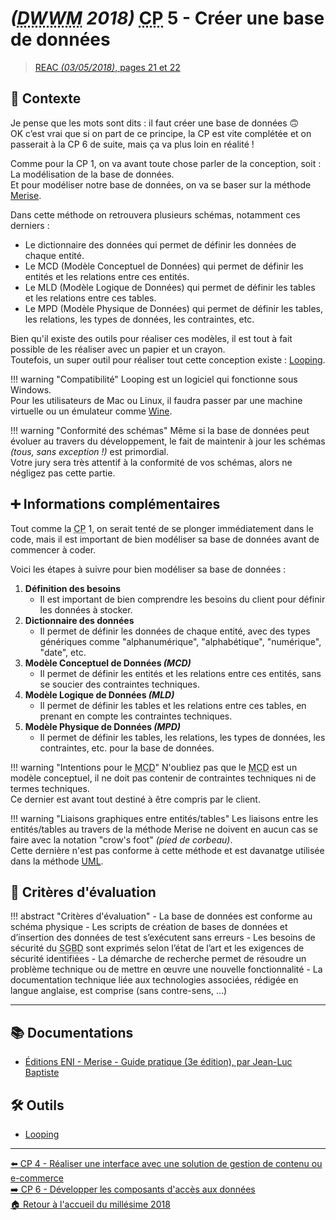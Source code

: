 # _(<abbr title="Développeur Web et Web Mobile">DWWM</abbr> 2018)_ <abbr title="Compétence Professionnelle">CP</abbr> 5 - Créer une base de données
> [REAC _(03/05/2018)_, pages 21 et 22](https://www.banque.di.afpa.fr/EspaceEmployeursCandidatsActeurs/EGPResultat.aspx?ct=01280m03&type=t)

## 🚀 Contexte

Je pense que les mots sont dits : il faut créer une base de données 🙃  
OK c’est vrai que si on part de ce principe, la CP est vite complétée et on passerait à la CP 6 de suite, mais ça va plus loin en réalité !

Comme pour la CP 1, on va avant toute chose parler de la conception, soit : La modélisation de la base de données.  
Et pour modéliser notre base de données, on va se baser sur la méthode [Merise](https://fr.wikipedia.org/wiki/Merise_(informatique)).

Dans cette méthode on retrouvera plusieurs schémas, notamment ces derniers :

- Le dictionnaire des données qui permet de définir les données de chaque entité.
- Le MCD (Modèle Conceptuel de Données) qui permet de définir les entités et les relations entre ces entités.
- Le MLD (Modèle Logique de Données) qui permet de définir les tables et les relations entre ces tables.
- Le MPD (Modèle Physique de Données) qui permet de définir les tables, les relations, les types de données, les contraintes, etc.

Bien qu'il existe des outils pour réaliser ces modèles, il est tout à fait possible de les réaliser avec un papier et un crayon.  
Toutefois, un super outil pour réaliser tout cette conception existe : [Looping](https://www.looping.fr/).

!!! warning "Compatibilité"
    Looping est un logiciel qui fonctionne sous Windows.  
    Pour les utilisateurs de Mac ou Linux, il faudra passer par une machine virtuelle ou un émulateur comme [Wine](https://www.winehq.org/).

!!! warning "Conformité des schémas"
    Même si la base de données peut évoluer au travers du développement, le fait de maintenir à jour les schémas _(tous, sans exception !)_ est primordial.  
    Votre jury sera très attentif à la conformité de vos schémas, alors ne négligez pas cette partie.

## ➕ Informations complémentaires

Tout comme la <abbr title="Compétence Professionnelle">CP</abbr> 1, on serait tenté de se plonger immédiatement dans le code, mais il est important de bien modéliser sa base de données avant de commencer à coder.

Voici les étapes à suivre pour bien modéliser sa base de données :

1. **Définition des besoins**
    - Il est important de bien comprendre les besoins du client pour définir les données à stocker.
2. **Dictionnaire des données**
    - Il permet de définir les données de chaque entité, avec des types génériques comme "alphanumérique", "alphabétique", "numérique", "date", etc.
3. **Modèle Conceptuel de Données _(MCD)_**
    - Il permet de définir les entités et les relations entre ces entités, sans se soucier des contraintes techniques.
4. **Modèle Logique de Données _(MLD)_**
    - Il permet de définir les tables et les relations entre ces tables, en prenant en compte les contraintes techniques.
5. **Modèle Physique de Données _(MPD)_**
    - Il permet de définir les tables, les relations, les types de données, les contraintes, etc. pour la base de données.

!!! warning "Intentions pour le <abbr title="Modèle Conceptuel de Données">MCD</abbr>"
    N'oubliez pas que le <abbr title="Modèle Conceptuel de Données">MCD</abbr> est un modèle conceptuel, il ne doit pas contenir de contraintes techniques ni de termes techniques.  
    Ce dernier est avant tout destiné à être compris par le client.

!!! warning "Liaisons graphiques entre entités/tables"
    Les liaisons entre les entités/tables au travers de la méthode Merise ne doivent en aucun cas se faire avec la notation "crow's foot" _(pied de corbeau)_.  
    Cette dernière n'est pas conforme à cette méthode et est davanatge utilisée dans la méthode [UML](https://fr.wikipedia.org/wiki/UML_(informatique)).

## 📝 Critères d'évaluation
!!! abstract "Critères d'évaluation"
    - La base de données est conforme au schéma physique
    - Les scripts de création de bases de données et d’insertion des données de test s’exécutent sans erreurs
    - Les besoins de sécurité du <abbr title="Système de Gestion de Base de Données">SGBD</abbr> sont exprimés selon l’état de l’art et les exigences de sécurité identifiées
    - La démarche de recherche permet de résoudre un problème technique ou de mettre en œuvre une nouvelle fonctionnalité
    - La documentation technique liée aux technologies associées, rédigée en langue anglaise, est comprise (sans contre-sens, ...)

---

## 📚 Documentations
- [Éditions ENI - Merise - Guide pratique (3e édition), par Jean-Luc Baptiste](https://www.editions-eni.fr/livre/merise-guide-pratique-3e-edition-modelisation-des-donnees-et-des-traitements-manipulations-avec-le-langage-sql-9782409015342)

## 🛠 Outils
- [Looping](https://www.looping.fr/)

---

[⬅️ <abbr title="Compétence Professionnelle">CP</abbr> 4 - Réaliser une interface avec une solution de gestion de contenu ou e-commerce](cp-4-realiser-une-interface-utilisateur-avec-une-solution-de-gestion-de-contenu-ou-e-commerce.md)  
[➡️ <abbr title="Compétence Professionnelle">CP</abbr> 6 - Développer les composants d'accès aux données](cp-6-developper-les-composants-d-acces-aux-donnees.md)  
[🏠 Retour à l'accueil du millésime 2018](index.md)